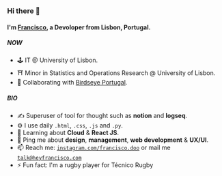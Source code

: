 ### Hi there 👋

#### I'm [Francisco](https://heyfrancisco.com), a Devoloper from Lisbon, Portugal.

##### NOW

- 🕹️ IT @ University of Lisbon.
- ⛩️ Minor in Statistics and Operations Research @ University of Lisbon.
- 💾 Collaborating with [Birdseye Portugal](https://www.birdseyeportugal.com/).

##### BIO

- ✍️ Superuser of tool for thought such as **notion** and **logseq**.
- ⚙️ I use daily `.html`, `.css`, `.js` and `.py`.
- 🌱 Learning about **Cloud** & **React JS**.
- 💬 Ping me about **design**, **management**, **web development** & **UX/UI**.
- 📫 Reach me: [`instagram.com/francisco.doo`](https://instagram.com/francisco) or mail me [`talk@heyfrancisco.com`](mailto:talk@heyfrancisco.com)
- ⚡ Fun fact: I'm a rugby player for Técnico Rugby
